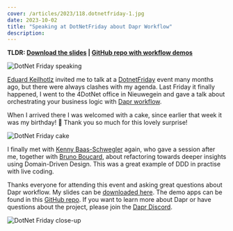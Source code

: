 ```yaml
---
cover: /articles/2023/118.dotnetfriday-1.jpg
date: 2023-10-02
title: "Speaking at DotNetFriday about Dapr Workflow"
description:
---
```


**TLDR: <a href="/articles/2023/118.dotnetfriday-dapr-workflow.pdf" target="_blank">Download the slides</a> | <a href="https:##github.com/diagrid-labs/dapr-workflow-demos" target="_blank">GitHub repo with workflow demos</a>**

![DotNet Friday speaking](/articles/2023/118.dotnetfriday-1.jpg)

[Eduard Keilhotlz](https://www.linkedin.com/in/eduard-keilholz/) invited me to talk at a [DotnetFriday](https://dotnetfriday.nl/) event many months ago, but there were always clashes with my agenda. Last Friday it finally happened, I went to the 4DotNet office in Nieuwegein and gave a talk about orchestrating your business logic with [Dapr workflow](https://docs.dapr.io/developing-applications/building-blocks/workflow/workflow-overview/).

When I arrived there I was welcomed with a cake, since earlier that week it was my birthday! 🎂 Thank you so much for this lovely surprise!

![DotNet Friday cake](/articles/2023/118.dotnetfriday-3.jpg)

I finally met with [Kenny Baas-Schwegler](https://www.linkedin.com/in/kenny-baas/) again, who gave a session after me, together with [Bruno Boucard](https://www.linkedin.com/in/brunoboucard/), about refactoring towards deeper insights using Domain-Driven Design. This was a great example of DDD in practise with live coding.

Thanks everyone for attending this event and asking great questions about Dapr workflow. My slides can be <a href="/articles/2023/118.dotnetfriday-dapr-workflow.pdf" target="_blank">downloaded here</a>. The demo apps can be found in this <a href="https:##github.com/diagrid-labs/dapr-workflow-demos" target="_blank">GitHub repo</a>. If you want to learn more about Dapr or have questions about the project, please join the [Dapr Discord](http://bit.ly/dapr-discord).

![DotNet Friday close-up](/articles/2023/118.dotnetfriday-2.jpg)